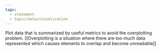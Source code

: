 ```yaml
---
tags:
  - statement
  - topic/data/visualization
---
```

Plot data that is summarized by useful metrics to avoid the overplotting problem. [[Overplotting is a situation where there are too much data represented which causes elements to overlap and become unreadable]]